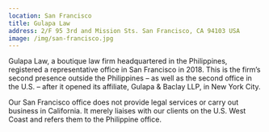 ```yaml
---
location: San Francisco
title: Gulapa Law
address: 2/F 95 3rd and Mission Sts. San Francisco, CA 94103 USA
image: /img/san-francisco.jpg
---
```


Gulapa Law, a boutique law firm headquartered in the Philippines, registered a representative office in San Francisco in 2018. This is the firm’s second presence outside the Philippines – as well as the second office in the U.S. – after it opened its affiliate, Gulapa & Baclay LLP, in New York City.

Our San Francisco office does not provide legal services or carry out business in California. It merely liaises with our clients on the U.S. West Coast and refers them to the Philippine office.
